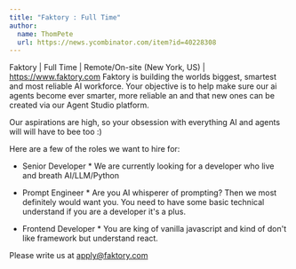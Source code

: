```yaml
---
title: "Faktory : Full Time"
author:
  name: ThomPete
  url: https://news.ycombinator.com/item?id=40228308
---
```

Faktory | Full Time | Remote&#x2F;On-site (New York, US) | <a href="https:&#x2F;&#x2F;www.faktory.com" rel="nofollow">https:&#x2F;&#x2F;www.faktory.com</a> Faktory is building the worlds biggest, smartest and most reliable AI workforce.
Your objective is to help make sure our ai agents become ever smarter, more reliable an and that new ones can be created via our Agent Studio platform.

Our aspirations are high, so your obsession with everything AI and agents will will have to bee too :)

Here are a few of the roles we want to hire for:

* Senior Developer * We are currently looking for a developer who live and breath AI&#x2F;LLM&#x2F;Python

* Prompt Engineer * Are you AI whisperer of prompting? Then we most definitely would want you. You need to have some basic technical understand if you are a developer it&#x27;s a plus.

* Frontend Developer * You are king of vanilla javascript and kind of don&#x27;t like framework but understand react.

Please write us at apply@faktory.com
